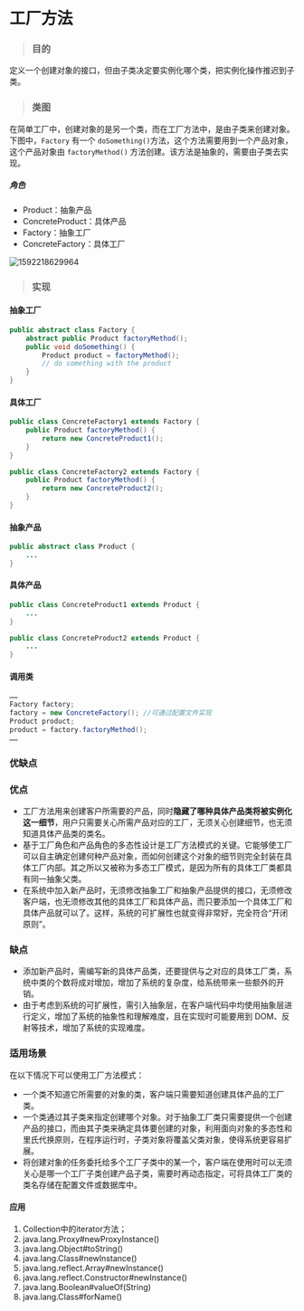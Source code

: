 # 工厂方法

> ### 目的

定义一个创建对象的接口，但由子类决定要实例化哪个类，把实例化操作推迟到子类。

> ### 类图

在简单工厂中，创建对象的是另一个类，而在工厂方法中，是由子类来创建对象。 下图中，`Factory` 有一个 `doSomething()`方法，这个方法需要用到一个产品对象，这个产品对象由 `factoryMethod()` 方法创建。该方法是抽象的，需要由子类去实现。

##### 角色

- Product：抽象产品
- ConcreteProduct：具体产品
- Factory：抽象工厂
- ConcreteFactory：具体工厂

![1592218629964](https://cdn.jsdelivr.net/gh/ClareTung/ImageHostingService/img/1592218629964.png)

> ### 实现

#### 抽象工厂

```java
public abstract class Factory {
    abstract public Product factoryMethod();
    public void doSomething() {
        Product product = factoryMethod();
        // do something with the product
    }
}
```

#### 具体工厂

```java
public class ConcreteFactory1 extends Factory {
    public Product factoryMethod() {
        return new ConcreteProduct1();
    }
}
```

```java
public class ConcreteFactory2 extends Factory {
    public Product factoryMethod() {
        return new ConcreteProduct2();
    }
}
```

#### 抽象产品

```java
public abstract class Product {
    ...
}
```

#### 具体产品

```java
public class ConcreteProduct1 extends Product {
    ...
}
```

```java
public class ConcreteProduct2 extends Product {
    ...
}
```

#### 调用类

```java
……  
Factory factory;  
factory = new ConcreteFactory(); //可通过配置文件实现  
Product product;  
product = factory.factoryMethod();  
……
```

### 优缺点

### 优点

- 工厂方法用来创建客户所需要的产品，同时**隐藏了哪种具体产品类将被实例化这一细节**，用户只需要关心所需产品对应的工厂，无须关心创建细节，也无须知道具体产品类的类名。
- 基于工厂角色和产品角色的多态性设计是工厂方法模式的关键。它能够使工厂可以自主确定创建何种产品对象，而如何创建这个对象的细节则完全封装在具体工厂内部。其之所以又被称为多态工厂模式，是因为所有的具体工厂类都具有同一抽象父类。
- 在系统中加入新产品时，无须修改抽象工厂和抽象产品提供的接口，无须修改客户端，也无须修改其他的具体工厂和具体产品，而只要添加一个具体工厂和具体产品就可以了。这样，系统的可扩展性也就变得非常好，完全符合“开闭原则”。

### 缺点

- 添加新产品时，需编写新的具体产品类，还要提供与之对应的具体工厂类，系统中类的个数将成对增加，增加了系统的复杂度，给系统带来一些额外的开销。
- 由于考虑到系统的可扩展性，需引入抽象层，在客户端代码中均使用抽象层进行定义，增加了系统的抽象性和理解难度，且在实现时可能要用到 DOM、反射等技术，增加了系统的实现难度。

### 适用场景

在以下情况下可以使用工厂方法模式：

- 一个类不知道它所需要的对象的类，客户端只需要知道创建具体产品的工厂类。
- 一个类通过其子类来指定创建哪个对象。对于抽象工厂类只需要提供一个创建产品的接口，而由其子类来确定具体要创建的对象，利用面向对象的多态性和里氏代换原则，在程序运行时，子类对象将覆盖父类对象，使得系统更容易扩展。
- 将创建对象的任务委托给多个工厂子类中的某一个，客户端在使用时可以无须关心是哪一个工厂子类创建产品子类，需要时再动态指定，可将具体工厂类的类名存储在配置文件或数据库中。

#### 应用

1. Collection中的iterator方法；
2.  java.lang.Proxy#newProxyInstance()
3. java.lang.Object#toString()
4. java.lang.Class#newInstance()
5. java.lang.reflect.Array#newInstance()
6. java.lang.reflect.Constructor#newInstance()
7. java.lang.Boolean#valueOf(String)
8. java.lang.Class#forName()





